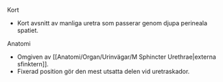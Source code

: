 Kort
- Kort avsnitt av manliga uretra som passerar genom djupa perineala spatiet.

Anatomi
- Omgiven av [[Anatomi/Organ/Urinvägar/M Sphincter Urethrae|externa sfinktern]].
- Fixerad position gör den mest utsatta delen vid uretraskador.
